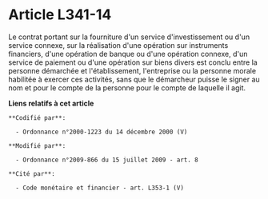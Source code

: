 # Article L341-14

Le contrat portant sur la fourniture d'un service d'investissement ou d'un service connexe, sur la réalisation d'une
opération sur instruments financiers, d'une opération de banque     ou d'une opération connexe, d'un service de paiement ou
d'une opération sur biens divers est conclu entre la personne démarchée et l'établissement, l'entreprise ou la personne
morale habilitée à exercer ces activités, sans que le démarcheur puisse le signer au nom et pour le compte de la personne
pour le compte de laquelle il agit.

**Liens relatifs à cet article**

	**Codifié par**:

	  - Ordonnance n°2000-1223 du 14 décembre 2000 (V)

	**Modifié par**:

	  - Ordonnance n°2009-866 du 15 juillet 2009 - art. 8

	**Cité par**:

	  - Code monétaire et financier - art. L353-1 (V)
